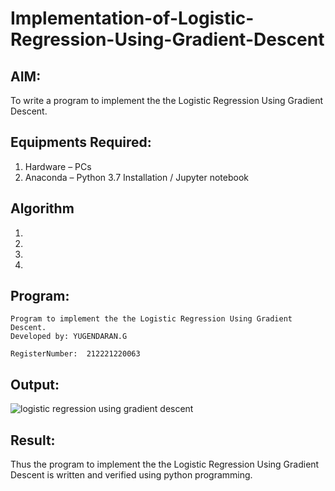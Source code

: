 # Implementation-of-Logistic-Regression-Using-Gradient-Descent

## AIM:
To write a program to implement the the Logistic Regression Using Gradient Descent.

## Equipments Required:
1. Hardware – PCs
2. Anaconda – Python 3.7 Installation / Jupyter notebook

## Algorithm
1. 
2. 
3. 
4. 

## Program:
```
Program to implement the the Logistic Regression Using Gradient Descent.
Developed by: YUGENDARAN.G

RegisterNumber:  212221220063

```

## Output:
![logistic regression using gradient descent](sam.png)


## Result:
Thus the program to implement the the Logistic Regression Using Gradient Descent is written and verified using python programming.

